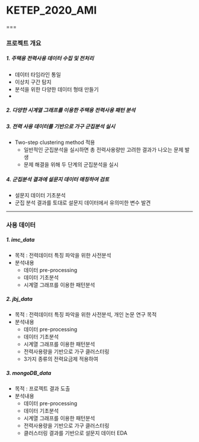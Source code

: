 # KETEP_2020_AMI
===
### 프로젝트 개요

##### 1. 주택용 전력사용 데이터 수집 및 전처리
  - 데이터 타임라인 통일
  - 이상치 구간 탐지
  - 분석을 위한 다양한 데이터 형태 만들기
  - 
##### 2. 다양한 시계열 그래프를 이용한 주택용 전력사용 패턴 분석

##### 3. 전력 사용 데이터를 기반으로 가구 군집분석 실시
  - Two-step clustering method 적용
    - 일반적인 군집분석을 실시하면 총 전력사용량만 고려한 결과가 나오는 문제 발생
    - 문제 해결을 위해 두 단계의 군집분석을 실시

##### 4. 군집분석 결과에 설문지 데이터 매칭하여 검토
  - 설문지 데이터 기초분석
  - 군집 분석 결과를 토대로 설문지 데이터에서 유의미한 변수 발견

---
### 사용 데이터 

##### 1. imc_data
  - 목적 : 전력데이터 특징 파악을 위한 사전분석
  - 분석내용
    - 데이터 pre-processing
    - 데이터 기초분석
    - 시계열 그래프를 이용한 패턴분석
##### 2. jbj_data
  - 목적 : 전력데이터 특징 파악을 위한 사전분석, 개인 논문 연구 목적
  - 분석내용
    - 데이터 pre-processing
    - 데이터 기초분석
    - 시계열 그래프를 이용한 패턴분석
    - 전력사용량을 기반으로 가구 클러스터링
    - 3가지 종류의 전력요금제 적용하여 

##### 3. mongoDB_data
  - 목적 : 프로젝트 결과 도출
  - 분석내용
    - 데이터 pre-processing
    - 데이터 기초분석
    - 시계열 그래프를 이용한 패턴분석
    - 전력사용량을 기반으로 가구 클러스터링
    - 클러스터링 결과를 기반으로 설문지 데이터 EDA
